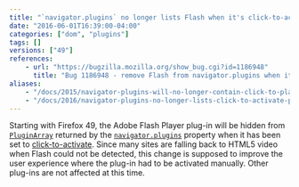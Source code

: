 ```yaml
---
title: "`navigator.plugins` no longer lists Flash when it's click-to-activate"
date: "2016-06-01T16:39:00-04:00"
categories: ["dom", "plugins"]
tags: []
versions: ["49"]
references:
    - url: "https://bugzilla.mozilla.org/show_bug.cgi?id=1186948"
      title: "Bug 1186948 - remove Flash from navigator.plugins when it's click-to-play"
aliases:
    - "/docs/2015/navigator-plugins-will-no-longer-contain-click-to-play-plugins/"
    - "/docs/2016/navigator-plugins-no-longer-lists-click-to-activate-plug-ins/"
---
```

Starting with Firefox 49, the Adobe Flash Player plug-in will be hidden from [`PluginArray`](https://developer.mozilla.org/en-US/docs/Web/API/PluginArray) returned by the [`navigator.plugins`](https://developer.mozilla.org/en-US/docs/Web/API/NavigatorPlugins/plugins) property when it has been set to [click-to-activate](https://developer.mozilla.org/en-US/Add-ons/Plugins/Site_Author_Guide_for_Click-To-Activate_Plugins). Since many sites are falling back to HTML5 video when Flash could not be detected, this change is supposed to improve the user experience where the plug-in had to be activated manually. Other plug-ins are not affected at this time.
